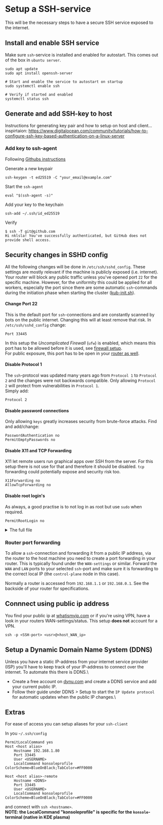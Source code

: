 # Setup a SSH-service
This will be the necessary steps to have a secure SSH service exposed to the internet.

## Install and enable SSH service
Make sure `ssh`-service is installed and enabled for autostart. This comes out of the box in `ubuntu server`.
```
sudo apt update
sudo apt install openssh-server

# Start and enable the service to autostart on startup
sudo systemctl enable ssh

# Verify if started and enabled
systemctl status ssh
```

## Generate and add SSH-key to host
Instructions for generating key pair and how to setup on host and client...
inspirtaion: https://www.digitalocean.com/community/tutorials/how-to-configure-ssh-key-based-authentication-on-a-linux-server
### Add key to ssh-agent
Following [Githubs instructions](https://docs.github.com/en/authentication/connecting-to-github-with-ssh/generating-a-new-ssh-key-and-adding-it-to-the-ssh-agent)

Generate a new keypair
```
ssh-keygen -t ed25519 -C "your_email@example.com"
```

Start the `ssh-agent` 
```
eval "$(ssh-agent -s)"
```
Add your key to the keychain
```
ssh-add ~/.ssh/id_ed25519
```
Verify 
```
$ ssh -T git@github.com
Hi nklsla! You've successfully authenticated, but GitHub does not provide shell access.
```

## Security changes in SSHD config
All the following changes will be done in `/etc/ssh/sshd_config`. These settings are mostly relevant if the machine is publicly exposed (i.e. internet). Your router will block any public traffic unless you've opened port `22` for the specific machine. However, for the uniformity this could be applied for all workers, especially the port since there are some automatic `ssh`-commands during the initiation  phase when starting the cluster ([kub-init.sh](../kub-init.sh)).

#### Change Port 22
This is the default port for `ssh`-connections and are constantly scanned by bots on the public internet. Changing this will at least remove that risk. In `/etc/ssh/sshd_config` change:
```
Port 33445
```
In this setup the _Uncomplicated Firewall_ (`ufw`) is enabled, which means this port has to be allowed before it is used, see [firewall setup](setup_firewall.sh). \
For public exposure, this port has to be open in your [router as well](#router-port-forwarding).

#### Disable Protocol 1
The `ssh`-protocol was updated many years ago from `Protocol 1` to `Protocol 2` and the changes were not backwards compatible. Only allowing `Protocol 2` will protect from vulnerabilities in `Protocol 1`.\
Simply add:
```
Protocol 2
```

#### Disable password connections
Only allowing `keys` greatly increases security from brute-force attacks.
Find and add/change:
```
PasswordAuthentication no
PermitEmptyPasswords no
```

#### Disable X11 and TCP Forwarding
X11 let remote users run graphical apps over SSH from the server. For this setup there is not use for that and therefore it should be disabled. `tcp` forwarding could potentially expose and security risk too.
```
X11Forwarding no
AllowTcpForwarding no
```

#### Disable root login's
As always, a good practise is to not log in as root but use `sudo` when required.

```
PermitRootLogin no
```


<details>
<summary>The full file </summary>
    
```
# This is the sshd server system-wide configuration file.  See
# sshd_config(5) for more information.

# This sshd was compiled with PATH=/usr/local/sbin:/usr/local/bin:/usr/sbin:/usr/bin:/sbin:/bin:/usr/games

# The strategy used for options in the default sshd_config shipped with
# OpenSSH is to specify options with their default value where
# possible, but leave them commented.  Uncommented options override the
# default value.

Include /etc/ssh/sshd_config.d/*.conf
Protocol 2

#Port 22
Port 33445
#AddressFamily any
#ListenAddress 0.0.0.0
#ListenAddress ::

#HostKey /etc/ssh/ssh_host_rsa_key
#HostKey /etc/ssh/ssh_host_ecdsa_key
#HostKey /etc/ssh/ssh_host_ed25519_key

# Ciphers and keying
#RekeyLimit default none

# Logging
#SyslogFacility AUTH
#LogLevel INFO

# Authentication:

#LoginGraceTime 2m
#PermitRootLogin prohibit-password
PermitRootLogin no
#StrictModes yes
#MaxAuthTries 6
#MaxSessions 10

#PubkeyAuthentication yes

# Expect .ssh/authorized_keys2 to be disregarded by default in future.
#AuthorizedKeysFile     .ssh/authorized_keys .ssh/authorized_keys2

#AuthorizedPrincipalsFile none

#AuthorizedKeysCommand none
#AuthorizedKeysCommandUser nobody

# For this to work you will also need host keys in /etc/ssh/ssh_known_hosts
#HostbasedAuthentication no
# Change to yes if you don't trust ~/.ssh/known_hosts for
# HostbasedAuthentication
#IgnoreUserKnownHosts no
# Don't read the user's ~/.rhosts and ~/.shosts files
#IgnoreRhosts yes

# To disable tunneled clear text passwords, change to no here!
PasswordAuthentication no
PermitEmptyPasswords no

# Change to yes to enable challenge-response passwords (beware issues with
# some PAM modules and threads)
KbdInteractiveAuthentication no

# Kerberos options
#KerberosAuthentication no
#KerberosOrLocalPasswd yes
#KerberosTicketCleanup yes
#KerberosGetAFSToken no

# GSSAPI options
#GSSAPIAuthentication no
#GSSAPICleanupCredentials yes
#GSSAPIStrictAcceptorCheck yes
#GSSAPIKeyExchange no

# Set this to 'yes' to enable PAM authentication, account processing,
# and session processing. If this is enabled, PAM authentication will
# be allowed through the KbdInteractiveAuthentication and
# PasswordAuthentication.  Depending on your PAM configuration,
# PAM authentication via KbdInteractiveAuthentication may bypass
# the setting of "PermitRootLogin without-password".
# If you just want the PAM account and session checks to run without
# PAM authentication, then enable this but set PasswordAuthentication
# and KbdInteractiveAuthentication to 'no'.
UsePAM yes

#AllowAgentForwarding yes
AllowTcpForwarding no
#GatewayPorts no
X11Forwarding no
#X11DisplayOffset 10
#X11UseLocalhost yes
#PermitTTY yes
PrintMotd no
#PrintLastLog yes
#TCPKeepAlive yes
#PermitUserEnvironment no
#Compression delayed
#ClientAliveInterval 0
#ClientAliveCountMax 3
#UseDNS no
#PidFile /run/sshd.pid
#MaxStartups 10:30:100
#PermitTunnel no
#ChrootDirectory none
#VersionAddendum none

# no default banner path
#Banner none

# Allow client to pass locale environment variables
AcceptEnv LANG LC_*

# override default of no subsystems
Subsystem       sftp    /usr/lib/openssh/sftp-server

# Example of overriding settings on a per-user basis
#Match User anoncvs
#       X11Forwarding no
#       AllowTcpForwarding no
#       PermitTTY no
#       ForceCommand cvs server

```
</details>


### Router port forwarding
To allow a `ssh`-connection and forwarding it from a public IP address, via the router to the host machine you need to create a port forwarding in your router. This is typically found under the `WAN-settings` or similar. Forward the `WAN` and `LAN` ports to your selected `ssh`-port and make sure it is forwarding to the correct local IP (the `control-plane` node in this case).

Normally a router is accessed from `192.168.1.1` or `192.168.0.1`. See the backside of your router for specifications.

## Connnect using public ip address
You find your public ip at [whatismyip.com](https://www.whatismyip.com) or if you're using VPN, have a look in your routers WAN-settings/status. This setup __does not__ account for a VPN.
```
ssh -p <SSH-port> <usr>@<host_WAN_ip>
```
## Setup a Dynamic Domain Name System (DDNS)
Unless you have a static IP-address from your internet service provider (ISP) you'll have to keep track of your IP-address to connect over the internet. To automate this there is DDNS.\
- Create a free account on [dynu.com](https://www.dynu.com) and create a DDNS service and add your current public IP. 
- Follow their guide under DDNS > Setup to start the `IP Update protocol` for automatic updates when the public IP changes.\

## Extras
For ease of access you can setup aliases for your `ssh-client`

In you `~/.ssh/config`
```
PermitLocalCommand yes
Host <host alias>
    Hostname 192.168.1.80
    Port 33445
    User <USERNAME>
    LocalCommand konsoleprofile ColorScheme=BlueOnBlack;TabColor=#FF0000

Host <host alias>-remote
    Hostname <DDNS>
    Port 33445
    User <USERNAME>
    LocalCommand konsoleprofile ColorScheme=BlueOnBlack;TabColor=#FF0000

```
and connect with `ssh <hostname>`.\
__NOTE: the LocalCommand "konsoleprofile" is specific for the `konsole`-terminal (native in KDE plasma)__

